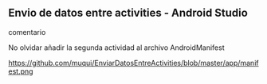 <h2>Envio de datos entre activities -  Android Studio</h2>

<p>comentario</p>
<p> No olvidar añadir la segunda actividad  al archivo AndroidManifest</p>


https://github.com/muqui/EnviarDatosEntreActivities/blob/master/app/manifest.png
